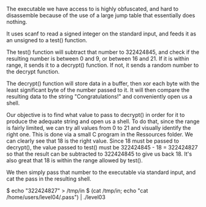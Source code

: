 The executable we have access to is highly obfuscated, and hard to disassemble
because of the use of a large jump table that essentially does nothing.

It uses scanf to read a signed integer on the standard input, and feeds it as an
unsigned to a test() function.

The test() function will subtract that number to 322424845, and check if the
resulting number is between 0 and 9, or between 16 and 21. If it is within
range, it sends it to a decrypt() function. If not, it sends a random number to
the decrypt function.

The decrypt() function will store data in a buffer, then xor each byte with the
least significant byte of the number passed to it. It will then compare the
resulting data to the string "Congratulations!" and conveniently open us a
shell.

Our objective is to find what value to pass to decrypt() in order for it to
produce the adequate string and open us a shell. To do that, since the range is
fairly limited, we can try all values from 0 to 21 and visually identify the
right one. This is done via a small C program in the Ressources folder. We can
clearly see that 18 is the right value.
Since 18 must be passed to decrypt(), the value passed to test() must be
322424845 - 18 = 322424827 so that the result can be subtracted to 322424845 to
give us back 18. It's also great that 18 is within the range allowed by test().

We then simply pass that number to the executable via standard input, and cat
the pass in the resulting shell.

$ echo "322424827" > /tmp/in
$ (cat /tmp/in; echo "cat /home/users/level04/.pass") | ./level03
